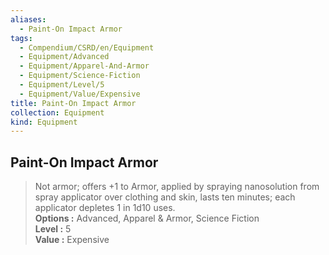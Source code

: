 ```yaml
---
aliases:
  - Paint-On Impact Armor
tags:
  - Compendium/CSRD/en/Equipment
  - Equipment/Advanced
  - Equipment/Apparel-And-Armor
  - Equipment/Science-Fiction
  - Equipment/Level/5
  - Equipment/Value/Expensive
title: Paint-On Impact Armor
collection: Equipment
kind: Equipment
---
```

## Paint-On Impact Armor  
  
>Not armor; offers +1 to Armor, applied by spraying nanosolution from spray applicator over clothing and skin, lasts ten minutes; each applicator depletes 1 in 1d10 uses.  
> **Options :** Advanced, Apparel & Armor, Science Fiction  
> **Level :** 5  
> **Value :** Expensive